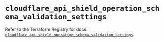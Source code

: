 # `cloudflare_api_shield_operation_schema_validation_settings`

Refer to the Terraform Registry for docs: [`cloudflare_api_shield_operation_schema_validation_settings`](https://registry.terraform.io/providers/cloudflare/cloudflare/4.49.0/docs/resources/api_shield_operation_schema_validation_settings).
